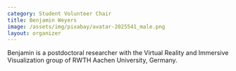 ```yaml
---
category: Student Volunteer Chair
title: Benjamin Weyers
image: /assets/img/pixabay/avatar-2025541_male.png
layout: organizer
---
```


Benjamin is a postdoctoral researcher with the Virtual Reality and Immersive Visualization group of RWTH Aachen University, Germany.
